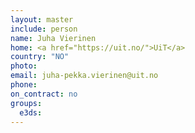 ```yaml
---
layout: master
include: person
name: Juha Vierinen
home: <a href="https://uit.no/">UiT</a>
country: "NO"
photo:
email: juha-pekka.vierinen@uit.no
phone:
on_contract: no
groups:
  e3ds:
---
```

